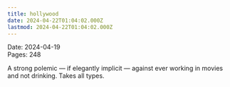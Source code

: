 ```yaml
---
title: hollywood
date: 2024-04-22T01:04:02.000Z
lastmod: 2024-04-22T01:04:02.000Z
---
```

Date: 2024-04-19\
Pages: 248

A strong polemic — if elegantly implicit — against ever working in movies and not drinking. Takes all types.
